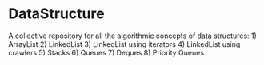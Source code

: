 # DataStructure
A collective repository for all the algorithmic concepts of data structures: 1) ArrayList 2) LinkedList 3) LinkedList using iterators 4) LinkedList using crawlers 5) Stacks 6) Queues 7) Deques 8) Priority Queues
